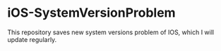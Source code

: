 # iOS-SystemVersionProblem
This repository saves new system versions problem of IOS, which I will update regularly.
